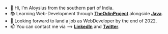 - :wave: Hi, I’m Aloysius from the southern part of India.
- :books: Learning Web-Development through [**TheOdinProject**](https://www.theodinproject.com/) alongside [**Java**](https://www.udemy.com/course/java-the-complete-java-developer-course/).
- :briefcase: Looking forward to land a job as WebDeveloper by the end of 2022.
- :mailbox: You can contact me via --> [**LinkedIn**](https://www.linkedin.com/in/aloysius-vidhun-mon) and [**Twitter**](https://twitter.com/aloysius_05).

<!---
Trojan0101/Trojan0101 is a ✨ special ✨ repository because its `README.md` (this file) appears on your GitHub profile.
You can click the Preview link to take a look at your changes.
--->
